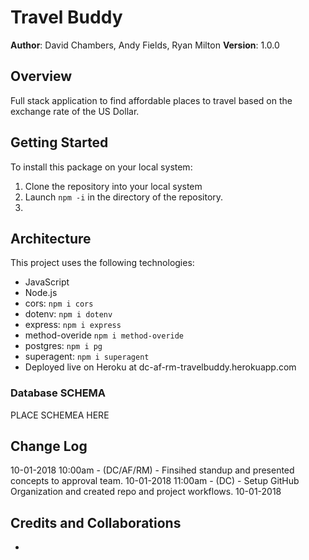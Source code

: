 # Travel Buddy

**Author**: David Chambers, Andy Fields, Ryan Milton
**Version**: 1.0.0

## Overview
Full stack application to find affordable places to travel based on the exchange rate of the US Dollar.

## Getting Started
To install this package on your local system:
1. Clone the repository into your local system
2. Launch ```npm -i``` in the directory of the repository.
3. 

## Architecture
This project uses the following technologies:
* JavaScript
* Node.js
* cors: ```npm i cors```
* dotenv: ```npm i dotenv```
* express: ```npm i express```
* method-overide ```npm i method-overide```
* postgres: ```npm i pg ```
* superagent: ```npm i superagent```
* Deployed live on Heroku at dc-af-rm-travelbuddy.herokuapp.com

### Database SCHEMA

PLACE SCHEMEA HERE

## Change Log

10-01-2018 10:00am - (DC/AF/RM) - Finsihed standup and presented concepts to approval team.
10-01-2018 11:00am - (DC) - Setup GitHub Organization and created repo and project workflows.
10-01-2018 


## Credits and Collaborations
* 